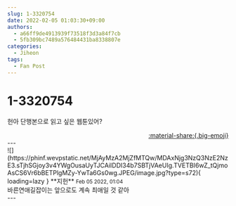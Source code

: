 ```yaml
---
slug: 1-3320754
date: 2022-02-05 01:03:30+09:00
authors:
  - a66ff9de4913939f73518f3d3a84f7cb
  - 5fb309bc7489a576484431ba8338807e
categories:
  - Jiheon
tags:
  - Fan Post
---
```


# 1-3320754

<div class="post-container" markdown="1">
<div class="content-container md-sidebar__scrollwrap" markdown="1">

헌아 단행본으로 읽고 싶은 웹툰있어? 

</div>
</div>

<div style="text-align: right;" markdown="1">
<a href="https://weverse.io/fromis9/fanpost/1-3320754" style="text-align: right;">:material-share:{.big-emoji}</a>
</div>
---

<div class="comments-container md-sidebar__scrollwrap" markdown="1">
<div class="comment" markdown="1">
<div class='id-container' markdown="1">
![](https://phinf.wevpstatic.net/MjAyMzA2MjZfMTQw/MDAxNjg3NzQ3NzE2NzE3.sTjhSGjoy3v4YWgOusaUyTJCAiIDDI34b7SBTjVAeUIg.TVETBI6wZ_tQjmoAsCS6Vr6bBETPlgMZy-YwTa6Gs0wg.JPEG/image.jpg?type=s72){ loading=lazy }
**<span class="artist">지헌</span>** <small>Feb 05 2022, 01:04</small><br>
</div>
<div class='comment-body' markdown="1">
바른연애길잡이는 앞으로도 계속 최애일 것 같아
</div>
</div>
</div>
---
